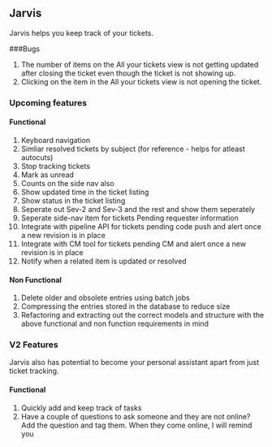 ## Jarvis

Jarvis helps you keep track of your tickets.

###Bugs

1. The number of items on the All your tickets view is not getting updated after closing the ticket even though the ticket is not showing up.
2. Clicking on the item in the All your tickets view is not opening the ticket.

### Upcoming features

#### Functional

1. Keyboard navigation
2. Simliar resolved tickets by subject (for reference - helps for atleast autocuts)
3. Stop tracking tickets 
4. Mark as unread
5. Counts on the side nav also
6. Show updated time in the ticket listing
7. Show status in the ticket listing
8. Seperate out Sev-2 and Sev-3 and the rest and show them seperately
9. Seperate side-nav item for tickets Pending requester information
10. Integrate with pipeline API for tickets pending code push and alert once a new revision is in place
11. Integrate with CM tool for tickets pending CM and alert once a new revision is in place
12. Notify when a related item is updated or resolved

#### Non Functional

1. Delete older and obsolete entries using batch jobs
2. Compressing the entries stored in the database to reduce size
3. Refactoring and extracting out the correct models and structure with the above functional and non function requirements in mind

### V2 Features

Jarvis also has potential to become your personal assistant apart from just ticket tracking.

#### Functional

1. Quickly add and keep track of tasks
2. Have a couple of questions to ask someone and they are not online? Add the question and tag them. When they come online, I will remind you
